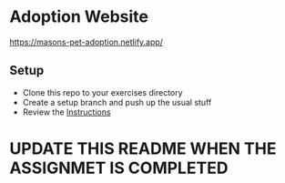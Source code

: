 # Adoption Website

https://masons-pet-adoption.netlify.app/

## Setup
* Clone this repo to your exercises directory
* Create a setup branch and push up the usual stuff
* Review the [Instructions](instructions.md)

# UPDATE THIS README WHEN THE ASSIGNMET IS COMPLETED
